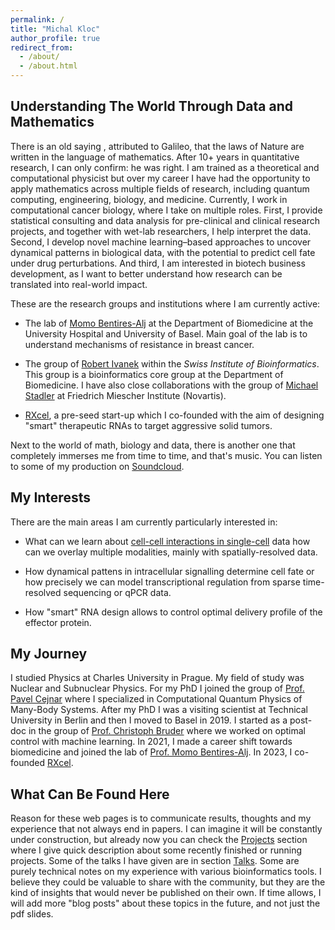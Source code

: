 ```yaml
---
permalink: /
title: "Michal Kloc"
author_profile: true
redirect_from: 
  - /about/
  - /about.html
---
```


## Understanding The World Through Data and Mathematics
There is an old saying , attributed to Galileo, that the laws of Nature are written in the language of mathematics. After 10+ years in quantitative research, I can only confirm: he was right. I am trained as a theoretical and computational physicist but over my career I have had the opportunity to apply mathematics across multiple fields of research, including quantum computing, engineering, biology, and medicine. Currently, I work in computational cancer biology, where I take on multiple roles. First, I provide statistical consulting and data analysis for pre-clinical and clinical research projects, and together with wet-lab researchers, I help interpret the data. Second, I develop novel machine learning–based approaches to uncover dynamical patterns in biological data, with the potential to predict cell fate under drug perturbations. And third, I am interested in biotech business development, as I want to better understand how research can be translated into real-world impact.

These are the research groups  and institutions where I am currently active: 
* The lab of  [Momo Bentires-Alj](https://bentireslab.org/article-page/) at the Department of Biomedicine at the  University Hospital  and University of Basel. Main goal of the lab is to understand mechanisms of resistance in breast cancer.

 * The group of [Robert Ivanek](https://www.sib.swiss/directory/group/dbm-bioinformatics-core-facility)  within the *Swiss Institute of Bioinformatics*. This group is a bioinformatics core group at the Department of Biomedicine. I have also close collaborations with the group of [Michael Stadler](https://www.fmi.ch/platforms/platform.html?plt=115)  at Friedrich Miescher Institute (Novartis).

*   [RXcel](https://rxcel.ch), a pre-seed start-up which I co-founded with the aim of designing "smart" therapeutic RNAs to target aggressive solid tumors.

Next to the world of math, biology and data, there is another one that completely immerses me from time to time, and that's music. You can listen to some of my  production on [Soundcloud](https://soundcloud.com/michael-kloc).

## My Interests

There are the main areas I am currently particularly interested in:

*   What can we learn about [cell-cell interactions in single-cell](https://github.com/MikeKlocCZ/2025_scRNA_brain_mets_MassagueJ)  data how can we overlay multiple modalities, mainly with spatially-resolved data.

* How dynamical pattens in intracellular signalling determine cell fate or how precisely  we can model transcriptional regulation from sparse time-resolved sequencing or qPCR data.

* How "smart" RNA design allows to control optimal delivery profile of the effector protein.





<!-- *  Kinases are important players in intracellular signaling and can often be dysregulated (not only) in cancer. Inferring their activity from phosphoproteomic data is challenging, but a recently published [resource](https://bioconductor.org/packages/release/data/experiment/html/JohnsonKinaseData.html) for motif-based kinase scoring has significantly improved our ability to tackle this problem. Tested on data with known ground truth, dysregulated kinases were correctly identified, though false positives were common. To improve specificity, additional signaling patterns  and features "behind the linear motifs" should be integrated. 

* Recent advances in the field of optimal control have incorporated machine learning techniques into its standard toolkit. One concrete example is represented by neural ordinary differential equations (NODEs). This approach merges a mechanistic modelling of known dynamics in the form of ODEs with neural networks (NNs) embedded in it. Such models can be used to identify optimal control sequences that drive a system along a desired trajectory or to infer missing components of a mechanistic model from data. The approach can be extended to other types of differential equations (for example stochastic dynamics).  We are looking into these tools, for example, to help us understand dynamical interplay between transcription factors, or to decode complex patterns in cellular signaling.

*  How can we infer reliably kinase activities from phosphoproteomic data?

 -->

## My Journey
I studied Physics at Charles University in Prague. My field of study was Nuclear and Subnuclear Physics. For my PhD I joined the group of [Prof. Pavel Cejnar](https://ipnp.cz/cejnar/publikace/clanky.html) where I specialized in Computational Quantum Physics of Many-Body Systems. After my PhD I was a visiting scientist at Technical University in Berlin and then I moved to Basel in 2019. I started as a post-doc in the group of [Prof. Christoph Bruder](https://quantumtheory-bruder.physik.unibas.ch/en/) where we worked on optimal control with machine learning. In 2021, I made a career shift towards biomedicine  and joined the lab of [Prof. Momo Bentires-Alj](https://bentireslab.org/article-page/). In 2023, I co-founded [RXcel](https://rxcel.ch).



## What Can Be Found Here
Reason for these web pages is to communicate results, thoughts and my experience that not always end in papers. I can imagine it will be constantly under construction, but already now you can check the [Projects](https://mikekloccz.github.io/projects/) section where I give quick description about some recently finished or running projects. Some of the talks I have given are in section [Talks](https://mikekloccz.github.io/talks/). Some are purely technical notes on my experience with various bioinformatics tools. I believe they could be valuable to share with the community, but they are the kind of insights that would never be published on their own.  If time allows, I will add more "blog posts" about these topics in the future, and not just the pdf slides.

